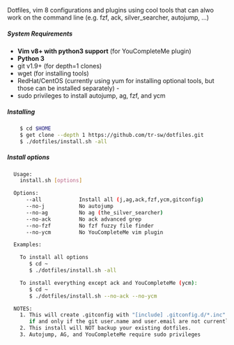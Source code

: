 Dotfiles, vim 8 configurations and plugins using cool tools that can alwo work on the command line (e.g. fzf, ack, silver_searcher, autojump, ...)

##### System Requirement[](http://)s
- **Vim v8+ with python3 s[](http://)upport** (for YouCompleteMe plugin)
- **Python 3**
- git v1.9+ (for depth=1 clones)
- wget (for installing tools)
- RedHat/CentOS (currently using yum for installing optional tools, but those can be installed separately) -
- sudo privileges to install autojump, ag, fzf, and ycm

##### Installing

```bash
    $ cd $HOME
    $ get clone --depth 1 https://github.com/tr-sw/dotfiles.git
    $ ./dotfiles/install.sh -all
```
##### Install options
```bash
  Usage:
    install.sh [options]

  Options:
      --all            Install all (j,ag,ack,fzf,ycm,gitconfig) 
      --no-j           No autojump
      --no-ag          No ag (the_silver_searcher)
      --no-ack         No ack advanced grep
      --no-fzf         No fzf fuzzy file finder
      --no-ycm         No YouCompleteMe vim plugin

  Examples:

    To install all options
       $ cd ~
       $ ./dotfiles/install.sh -all

    To install everything except ack and YouCompleteMe (ycm):
       $ cd ~
       $ ./dotfiles/install.sh --no-ack --no-ycm

  NOTES:
    1. This will create .gitconfig with "[include] .gitconfig.d/*.inc"
       if and only if the git user.name and user.email are not currently set 
    2. This install will NOT backup your existing dotfiles.
    3. Autojump, AG, and YouCompleteMe require sudo privileges

```
